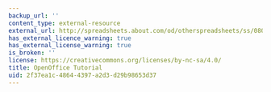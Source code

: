```yaml
---
backup_url: ''
content_type: external-resource
external_url: http://spreadsheets.about.com/od/otherspreadsheets/ss/080616_24_calc.htm
has_external_licence_warning: true
has_external_license_warning: true
is_broken: ''
license: https://creativecommons.org/licenses/by-nc-sa/4.0/
title: OpenOffice Tutorial
uid: 2f37ea1c-4864-4397-a2d3-d29b98653d37
---
```

